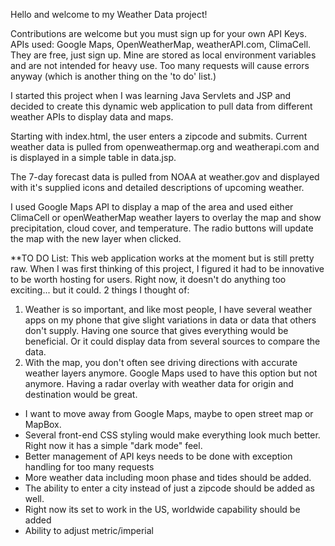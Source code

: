 Hello and welcome to my Weather Data project!

Contributions are welcome but you must sign up for your own API Keys. APIs used: Google Maps, OpenWeatherMap, weatherAPI.com, ClimaCell. They are free, just sign up. Mine are stored as local environment variables and are not intended for heavy use. Too many requests will cause errors anyway (which is another thing on the 'to do' list.)

I started this project when I was learning Java Servlets and JSP and decided to create this dynamic web application to pull data from different weather APIs to display data and maps.

Starting with index.html, the user enters a zipcode and submits. Current weather data is pulled from openweathermap.org and weatherapi.com and is displayed in a simple table in data.jsp.

The 7-day forecast data is pulled from NOAA at weather.gov and displayed with it's supplied icons and detailed descriptions of upcoming weather.

I used Google Maps API to display a map of the area and used either ClimaCell or openWeatherMap weather layers to overlay the map and show precipitation, cloud cover, and temperature. The radio buttons will update the map with the new layer when clicked.

**TO DO List:
This web application works at the moment but is still pretty raw. When I was first thinking of this project, I figured it had to be innovative to be worth hosting for users. Right now, it doesn't do anything too exciting... but it could. 
2 things I thought of:

1. Weather is so important, and like most people, I have several weather apps on my phone that give slight variations in data or data that others don't supply. Having one source that gives everything would be beneficial. Or it could display data from several sources to compare the data.
2. With the map, you don't often see driving directions with accurate weather layers anymore. Google Maps used to have this option but not anymore. Having a radar overlay with weather data for origin and destination would be great.

- I want to move away from Google Maps, maybe to open street map or MapBox. 
- Several front-end CSS styling would make everything look much better. Right now it has a simple "dark mode" feel.
- Better management of API keys needs to be done with exception handling for too many requests
- More weather data including moon phase and tides should be added.
- The ability to enter a city instead of just a zipcode should be added as well.
- Right now its set to work in the US, worldwide capability should be added
- Ability to adjust metric/imperial
